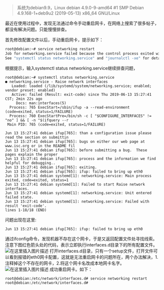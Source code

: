 >系统为debian9.9，Linux debian 4.9.0-9-amd64 #1 SMP Debian 4.9.168-1+deb9u2 (2019-05-13) x86_64 GNU/Linux

最近在使用过程中，发现无法通过命令手动重启网卡，在网络上搜索了很多帖子，都没有解决问题。只能慢慢排查。

首先修改配置文件以后，手动重启网卡，提示如下：
```bash
root@debian:~# service networking restart
Job for networking.service failed because the control process exited with error code.
See "systemctl status networking.service" and "journalctl -xe" for details.
```
根据提示，输入systemctl status networking.service继续排查问题，
```shell
root@debian:~# systemctl status networking.service
● networking.service - Raise network interfaces
   Loaded: loaded (/lib/systemd/system/networking.service; enabled; vendor preset: enabled)
   Active: failed (Result: exit-code) since Thu 2019-06-13 15:27:41 CST; 2min 22s ago
     Docs: man:interfaces(5)
  Process: 765 ExecStart=/sbin/ifup -a --read-environment (code=exited, status=1/FAILURE)
  Process: 760 ExecStartPre=/bin/sh -c [ "$CONFIGURE_INTERFACES" != "no" ] && [ -n "$(ifquery --r
 Main PID: 765 (code=exited, status=1/FAILURE)

Jun 13 15:27:41 debian ifup[765]: than a configuration issue please read the section on submittin
Jun 13 15:27:41 debian ifup[765]: bugs on either our web page at www.isc.org or in the README fil
Jun 13 15:27:41 debian ifup[765]: before submitting a bug.  These pages explain the proper
Jun 13 15:27:41 debian ifup[765]: process and the information we find helpful for debugging..
Jun 13 15:27:41 debian ifup[765]: exiting.
Jun 13 15:27:41 debian ifup[765]: ifup: failed to bring up eth0
Jun 13 15:27:41 debian systemd[1]: networking.service: Main process exited, code=exited, status=1
Jun 13 15:27:41 debian systemd[1]: Failed to start Raise network interfaces.
Jun 13 15:27:41 debian systemd[1]: networking.service: Unit entered failed state.
Jun 13 15:27:41 debian systemd[1]: networking.service: Failed with result 'exit-code'.
lines 1-18/18 (END)
```
问题出现在这里:
```shell
Jun 13 15:27:41 debian ifup[765]: ifup: failed to bring up eth0
```
通过ifconfig命令，发现机器不存在这个网卡，于是又返回配置文件处寻找线索。注意下图红色箭头处的代码，表示立即执行interfaces.d目录下的所有配置文件。
![在这里插入图片描述](https://img-blog.csdnimg.cn/20190613153438472.png)
打开interfaces.d目录，只有一个setup文件，打开文件可以看到报错的eth0网卡配置，这就是无法重启网卡的问题所在，两个办法解决，1.注释掉这个不存在的网卡，2.将这个网卡名改成本地网卡名字。
![在这里插入图片描述](https://img-blog.csdnimg.cn/20190613154719401.png)
成功重启网卡。如下：
```shell
root@debian:/etc/network/interfaces.d# service networking restart
root@debian:/etc/network/interfaces.d# 
```


